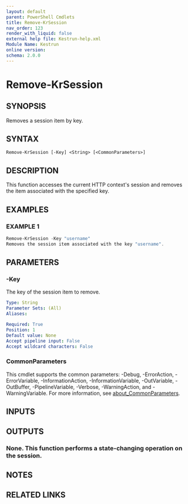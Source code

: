 ```yaml
---
layout: default
parent: PowerShell Cmdlets
title: Remove-KrSession
nav_order: 123
render_with_liquid: false
external help file: Kestrun-help.xml
Module Name: Kestrun
online version:
schema: 2.0.0
---
```


# Remove-KrSession

## SYNOPSIS
Removes a session item by key.

## SYNTAX

```
Remove-KrSession [-Key] <String> [<CommonParameters>]
```

## DESCRIPTION
This function accesses the current HTTP context's session and removes the item
associated with the specified key.

## EXAMPLES

### EXAMPLE 1
```powershell
Remove-KrSession -Key "username"
Removes the session item associated with the key "username".
```

## PARAMETERS

### -Key
The key of the session item to remove.

```yaml
Type: String
Parameter Sets: (All)
Aliases:

Required: True
Position: 1
Default value: None
Accept pipeline input: False
Accept wildcard characters: False
```

### CommonParameters
This cmdlet supports the common parameters: -Debug, -ErrorAction, -ErrorVariable, -InformationAction, -InformationVariable, -OutVariable, -OutBuffer, -PipelineVariable, -Verbose, -WarningAction, and -WarningVariable. For more information, see [about_CommonParameters](http://go.microsoft.com/fwlink/?LinkID=113216).

## INPUTS

## OUTPUTS

### None. This function performs a state-changing operation on the session.
## NOTES

## RELATED LINKS
